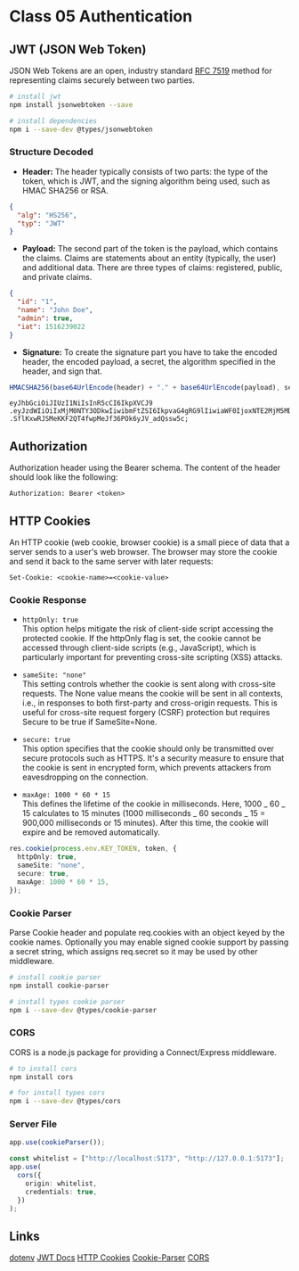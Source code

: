# Class 05 Authentication

## JWT (JSON Web Token)

JSON Web Tokens are an open, industry standard [RFC 7519](https://datatracker.ietf.org/doc/html/rfc7519) method for representing claims securely between two parties.

```bash
# install jwt
npm install jsonwebtoken --save

# install dependencies
npm i --save-dev @types/jsonwebtoken
```

### Structure Decoded

- **Header:** The header typically consists of two parts: the type of the token, which is JWT, and the signing algorithm being used, such as HMAC SHA256 or RSA.

```json
{
  "alg": "HS256",
  "typ": "JWT"
}
```

- **Payload:** The second part of the token is the payload, which contains the claims. Claims are statements about an entity (typically, the user) and additional data. There are three types of claims: registered, public, and private claims.

```json
{
  "id": "1",
  "name": "John Doe",
  "admin": true,
  "iat": 1516239022
}
```

- **Signature:** To create the signature part you have to take the encoded header, the encoded payload, a secret, the algorithm specified in the header, and sign that.

```js
HMACSHA256(base64UrlEncode(header) + "." + base64UrlEncode(payload), secret);
```

```string
eyJhbGciOiJIUzI1NiIsInR5cCI6IkpXVCJ9
.eyJzdWIiOiIxMjM0NTY3ODkwIiwibmFtZSI6IkpvaG4gRG9lIiwiaWF0IjoxNTE2MjM5MDIyfQ
.SflKxwRJSMeKKF2QT4fwpMeJf36POk6yJV_adQssw5c;
```

## Authorization

Authorization header using the Bearer schema. The content of the header should look like the following:

```
Authorization: Bearer <token>
```

## HTTP Cookies

An HTTP cookie (web cookie, browser cookie) is a small piece of data that a server sends to a user's web browser. The browser may store the cookie and send it back to the same server with later requests:

```
Set-Cookie: <cookie-name>=<cookie-value>
```

### Cookie Response

- `httpOnly: true`  
  This option helps mitigate the risk of client-side script accessing the protected cookie. If the httpOnly flag is set, the cookie cannot be accessed through client-side scripts (e.g., JavaScript), which is particularly important for preventing cross-site scripting (XSS) attacks.

- `sameSite: "none"`  
  This setting controls whether the cookie is sent along with cross-site requests. The None value means the cookie will be sent in all contexts, i.e., in responses to both first-party and cross-origin requests. This is useful for cross-site request forgery (CSRF) protection but requires Secure to be true if SameSite=None.

- `secure: true`  
  This option specifies that the cookie should only be transmitted over secure protocols such as HTTPS. It's a security measure to ensure that the cookie is sent in encrypted form, which prevents attackers from eavesdropping on the connection.

- `maxAge: 1000 * 60 * 15`  
  This defines the lifetime of the cookie in milliseconds. Here, 1000 _ 60 _ 15 calculates to 15 minutes (1000 milliseconds _ 60 seconds _ 15 = 900,000 milliseconds or 15 minutes). After this time, the cookie will expire and be removed automatically.

```ts
res.cookie(process.env.KEY_TOKEN, token, {
  httpOnly: true,
  sameSite: "none",
  secure: true,
  maxAge: 1000 * 60 * 15,
});
```

### Cookie Parser

Parse Cookie header and populate req.cookies with an object keyed by the cookie names. Optionally you may enable signed cookie support by passing a secret string, which assigns req.secret so it may be used by other middleware.

```bash
# install cookie parser
npm install cookie-parser

# install types cookie parser
npm i --save-dev @types/cookie-parser
```

### CORS

CORS is a node.js package for providing a Connect/Express middleware.

```bash
# to install cors
npm install cors

# for install types cors
npm i --save-dev @types/cors
```

### Server File

```ts
app.use(cookieParser());

const whitelist = ["http://localhost:5173", "http://127.0.0.1:5173"];
app.use(
  cors({
    origin: whitelist,
    credentials: true,
  })
);
```

## Links

[dotenv](https://www.npmjs.com/package/dotenv)
[JWT Docs](https://jwt.io/)
[HTTP Cookies](https://developer.mozilla.org/en-US/docs/Web/HTTP/Cookies)
[Cookie-Parser](https://www.npmjs.com/package/cookie-parser)
[CORS](https://www.npmjs.com/package/cors)
